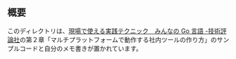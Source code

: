 ## 概要

このディレクトリは、[現場で使える実践テクニック　みんなの Go 言語 -技術評論社](https://gihyo.jp/book/2019/978-4-297-10727-7)の第２章「マルチプラットフォームで動作する社内ツールの作り方」のサンプルコードと自分のメモ書きが置かれています。
